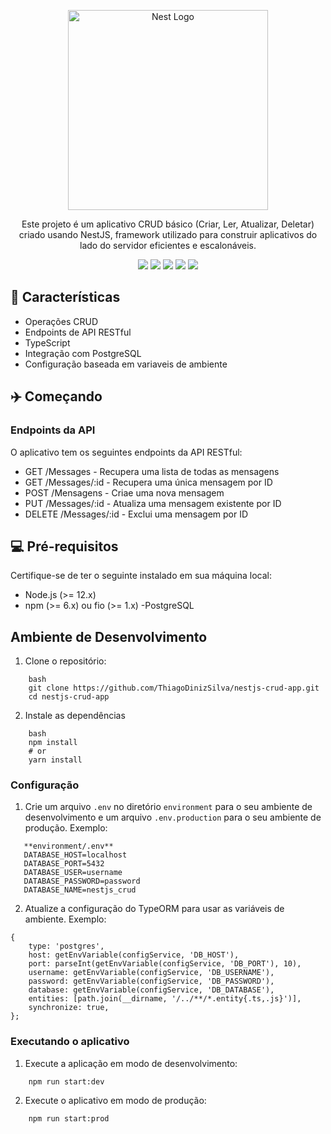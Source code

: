 <p align="center">
  <a href="http://nestjs.com/" target="blank"><img src="https://nestjs.com/img/logo_text.svg" width="320" alt="Nest Logo" /></a>
</p>
  <p align="center">Este projeto é um aplicativo CRUD básico (Criar, Ler, Atualizar, Deletar) criado usando NestJS, framework utilizado para construir aplicativos do lado do servidor eficientes e escalonáveis.</p>

<div align="center">
<img src="https://img.shields.io/github/repo-size/thiagodinizsilva/ldapAdmin2.0?style=for-the-badge"/>
<img src="https://img.shields.io/github/contributors/thiagodinizsilva/ldapAdmin2.0?style=for-the-badge"/>
<img src="https://img.shields.io/github/issues/thiagodinizsilva/ldapAdmin2.0?style=for-the-badge"/>
<img src="https://img.shields.io/github/issues-pr/thiagodinizsilva/ldapAdmin2.0?style=for-the-badge"/>
<img src="https://img.shields.io/github/license/thiagodinizsilva/ldapAdmin2.0?style=for-the-badge"/>
</div>


## 🪪 Características

- Operações CRUD
- Endpoints de API RESTful
- TypeScript
- Integração com PostgreSQL
- Configuração baseada em variaveis de ambiente

## ✈️ Começando

### Endpoints da API
O aplicativo tem os seguintes endpoints da API RESTful:

- GET /Messages - Recupera uma lista de todas as mensagens
- GET /Messages/:id - Recupera uma única mensagem por ID
- POST /Mensagens - Criae uma nova mensagem
- PUT /Messages/:id - Atualiza uma mensagem existente por ID
- DELETE /Messages/:id - Exclui uma mensagem por ID


## 💻 Pré-requisitos

Certifique-se de ter o seguinte instalado em sua máquina local:

- Node.js (>= 12.x)
- npm (>= 6.x) ou fio (>= 1.x)
-PostgreSQL

## Ambiente de Desenvolvimento

1. Clone o repositório:
```
    bash
    git clone https://github.com/ThiagoDinizSilva/nestjs-crud-app.git
    cd nestjs-crud-app
```

2. Instale as dependências
```
    bash
    npm install
    # or
    yarn install
```
### Configuração

1. Crie um arquivo `.env` no diretório `environment` para o seu ambiente de desenvolvimento e um arquivo `.env.production` para o seu ambiente de produção. Exemplo:
```
   **environment/.env**
   DATABASE_HOST=localhost
   DATABASE_PORT=5432
   DATABASE_USER=username
   DATABASE_PASSWORD=password
   DATABASE_NAME=nestjs_crud
```

2. Atualize a configuração do TypeORM para usar as variáveis ​​de ambiente. Exemplo:
```
{
    type: 'postgres',
    host: getEnvVariable(configService, 'DB_HOST'),
    port: parseInt(getEnvVariable(configService, 'DB_PORT'), 10),
    username: getEnvVariable(configService, 'DB_USERNAME'),
    password: getEnvVariable(configService, 'DB_PASSWORD'),
    database: getEnvVariable(configService, 'DB_DATABASE'),
    entities: [path.join(__dirname, '/../**/*.entity{.ts,.js}')],
    synchronize: true,
};
```

### Executando o aplicativo

1. Execute a aplicação em modo de desenvolvimento:
```
    npm run start:dev
```

2. Execute o aplicativo em modo de produção:
```
    npm run start:prod
```
